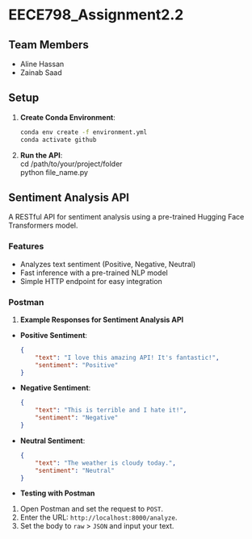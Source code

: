 # EECE798_Assignment2.2

## Team Members  
- Aline Hassan  
- Zainab Saad  


## Setup  
1. **Create Conda Environment**:  
   ```bash  
   conda env create -f environment.yml  
   conda activate github  
   ```  

2. **Run the API**:  
   cd /path/to/your/project/folder  
   python file_name.py
 
## Sentiment Analysis API  

A RESTful API for sentiment analysis using a pre-trained Hugging Face Transformers model.  

### Features  
- Analyzes text sentiment (Positive, Negative, Neutral)  
- Fast inference with a pre-trained NLP model  
- Simple HTTP endpoint for easy integration  

### Postman 

1. **Example Responses  for Sentiment Analysis API**
- **Positive Sentiment**:  
  ```json  
  {  
      "text": "I love this amazing API! It's fantastic!",  
      "sentiment": "Positive"  
  }  
  ```  

- **Negative Sentiment**:  
  ```json  
  {  
      "text": "This is terrible and I hate it!",  
      "sentiment": "Negative"  
  }  
  ```  

- **Neutral Sentiment**:  
  ```json  
  {  
      "text": "The weather is cloudy today.",  
      "sentiment": "Neutral"  
  }  
  ```  

- **Testing with Postman** 
1. Open Postman and set the request to `POST`.  
2. Enter the URL: `http://localhost:8000/analyze`.  
3. Set the body to `raw` > `JSON` and input your text.  

